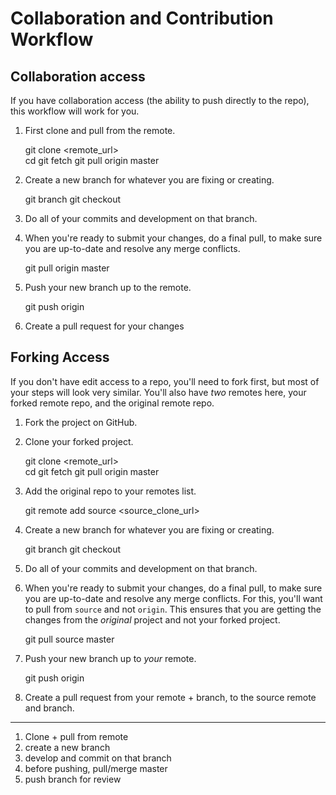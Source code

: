 # Collaboration and Contribution Workflow

## Collaboration access

If you have collaboration access (the ability to push directly to the repo), this workflow will work for you.

1) First clone and pull from the remote.

    
    git clone <remote_url> <folder>  
    cd <folder>
    git fetch
    git pull origin master
    

2) Create a new branch for whatever you are fixing or creating.

    
    git branch <feature>
    git checkout <feature>
    

3) Do all of your commits and development on that branch.

4) When you're ready to submit your changes, do a final pull, to make sure you are up-to-date and resolve any merge conflicts.

    
    git pull origin master
    

5) Push your new branch up to the remote.

    
    git push origin <feature>
    

6) Create a pull request for your changes


## Forking Access

If you don't have edit access to a repo, you'll need to fork first, but most of your steps will look very similar.  You'll also have _two_ remotes here, your forked remote repo, and the original remote repo.

1) Fork the project on GitHub.

2) Clone your forked project.

    
    git clone <remote_url> <folder>  
    cd <folder>
    git fetch
    git pull origin master
    

3) Add the original repo to your remotes list.

    
    git remote add source <source_clone_url>
    

4) Create a new branch for whatever you are fixing or creating.

    
    git branch <feature>
    git checkout <feature>
    

5) Do all of your commits and development on that branch.

6) When you're ready to submit your changes, do a final pull, to make sure you are up-to-date and resolve any merge conflicts.  For this, you'll want to pull from `source` and not `origin`.  This ensures that you are getting the changes from the _original_ project and not your forked project.

    
    git pull source master
    

5) Push your new branch up to _your_ remote.

    
    git push origin <feature>
    

6) Create a pull request from your remote + branch, to the source remote and branch.



---
1) Clone + pull from remote
2) create a new branch
3) develop and commit on that branch
4) before pushing, pull/merge master
5) push branch for review